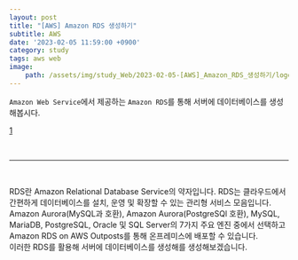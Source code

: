 ```yaml
---
layout: post
title: "[AWS] Amazon RDS 생성하기"
subtitle: AWS
date: '2023-02-05 11:59:00 +0900'
category: study
tags: aws web
image:
    path: /assets/img/study_Web/2023-02-05-[AWS]_Amazon_RDS_생성하기/logo.png
---
```


`Amazon Web Service`에서 제공하는 `Amazon RDS`를 통해 서버에 데이터베이스를 생성해봅시다.


[1](/assets/img/study_Web/2023-02-05-[AWS]_Amazon_RDS_생성하기/logo.png)


<br>
<hr/>
<br>

RDS란 Amazon Relational Database Service의 약자입니다. RDS는 클라우드에서 간편하게 데이터베이스를 설치, 운영 및 확장할 수 있는 관리형 서비스 모음입니다. <br> Amazon Aurora(MySQL과 호환), Amazon Aurora(PostgreSQl 호환), MySQL, MariaDB, PostgreSQL, Oracle 및 SQL Server의 7가지 주요 엔진 중에서 선택하고 Amazon RDS on AWS Outposts를 통해 온프레미스에 배포할 수 있습니다.<br>
이러한 RDS를 활용해 서버에 데이터베이스를 생성해를 생성해보겠습니다.